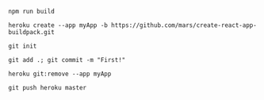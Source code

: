 `npm run build`

`heroku create --app myApp -b https://github.com/mars/create-react-app-buildpack.git`

`git init`

`git add .; git commit -m "First!"`

`heroku git:remove --app myApp`

`git push heroku master`

